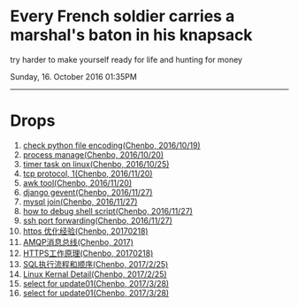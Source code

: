 # Every French soldier carries a marshal's baton in his knapsack

try harder to make yourself ready for life and hunting for money

Sunday, 16. October 2016 01:35PM 

---

# Drops

1. [check python file encoding(Chenbo, 2016/10/19)](./static/demo/charsetdet.sh)
2. [process manage(Chenbo, 2016/10/20)](http://supervisord.org/running.html)
3. [timer task on linux(Chenbo, 2016/10/25)](http://www.cyberciti.biz/faq/how-do-i-add-jobs-to-cron-under-linux-or-unix-oses/)
4. [tcp protocol, 1(Chenbo, 2016/11/20)](http://coolshell.cn/articles/11564.html)
5. [awk tool(Chenbo, 2016/11/20)](http://coolshell.cn/articles/9070.html)
6. [django gevent(Chenbo, 2016/11/27)](https://github.com/imom0/gevent_django_benchmark)
7. [mysql join(Chenbo, 2016/11/27)](http://www.cnblogs.com/jeoleo/archive/2012/04/21/2458897.html)
8. [how to debug shell script(Chenbo, 2016/11/27)](https://www.cyberciti.biz/tips/debugging-shell-script.html)
9. [ssh port forwarding(Chenbo, 2016/11/27)](http://blog.trackets.com/2014/05/17/ssh-tunnel-local-and-remote-port-forwarding-explained-with-examples.html)
10. [https 优化经验(Chenbo, 20170218)](http://mp.weixin.qq.com/s/Twe-fjo4JShsphfcWx573Q)
11. [AMQP消息总线(Chenbo, 2017)](http://www.infoq.com/cn/articles/AMQP-RabbitMQ/)
12. [HTTPS工作原理(Chenbo, 20170218)](http://www.ruanyifeng.com/blog/2014/02/ssl_tls.html)
13. [SQL执行流程和顺序(Chenbo, 2017/2/25)](http://www.jellythink.com/archives/924)
14. [Linux Kernal Detail(Chenbo, 2017/2/25)](http://mp.weixin.qq.com/s/Np_h8qpj1aiw2Hx3D57fqw)
15. [select for update01(Chenbo, 2017/3/28)](http://ju.outofmemory.cn/entry/178798)
16. [select for update01(Chenbo, 2017/3/28)](http://chenzhou123520.iteye.com/blog/1860954)
